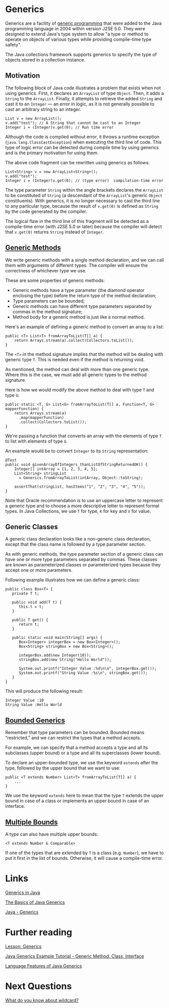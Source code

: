 # Generics
Generics are a facility of [generic programming](https://en.wikipedia.org/wiki/Generic_programming) that were added to the Java programming language in 2004 within version J2SE 5.0. They were designed to extend Java's type system to allow "a type or method to operate on objects of various types while providing compile-time type safety".

The Java collections framework supports generics to specify the type of objects stored in a collection instance.

## Motivation
The following block of Java code illustrates a problem that exists when not using generics. First, it declares an `ArrayList` of type `Object`. Then, it adds a `String` to the `ArrayList`. Finally, it attempts to retrieve the added `String` and cast it to an `Integer` — an error in logic, as it is not generally possible to cast an arbitrary string to an integer.
```
List v = new ArrayList();
v.add("test"); // A String that cannot be cast to an Integer
Integer i = (Integer)v.get(0); // Run time error
```

Although the code is compiled without error, it throws a runtime exception (`java.lang.ClassCastException`) when executing the third line of code. This type of logic error can be detected during compile time by using generics and is the primary motivation for using them.

The above code fragment can be rewritten using generics as follows:
```
List<String> v = new ArrayList<String>();
v.add("test");
Integer i = (Integer)v.get(0); // (type error)  compilation-time error
```

The type parameter `String` within the angle brackets declares the `ArrayList` to be constituted of `String` (a descendant of the `ArrayList`'s generic `Object` constituents). With generics, it is no longer necessary to cast the third line to any particular type, because the result of `v.get(0)` is defined as `String` by the code generated by the compiler.

The logical flaw in the third line of this fragment will be detected as a compile-time error (with J2SE 5.0 or later) because the compiler will detect that `v.get(0)` returns `String` instead of `Integer`.

## [Generic Methods](https://www.baeldung.com/java-generics#generic-methods)
We write generic methods with a single method declaration, and we can call them with arguments of different types. The compiler will ensure the correctness of whichever type we use.

These are some properties of generic methods:
- Generic methods have a type parameter (the diamond operator enclosing the type) before the return type of the method declaration;
- Type parameters can be bounded;
- Generic methods can have different type parameters separated by commas in the method signature;
- Method body for a generic method is just like a normal method.

Here's an example of defining a generic method to convert an array to a list:
```
public <T> List<T> fromArrayToList(T[] a) {   
    return Arrays.stream(a).collect(Collectors.toList());
}
```

The `<T>` in the method signature implies that the method will be dealing with generic type `T`. This is needed even if the method is returning void.

As mentioned, the method can deal with more than one generic type. Where this is the case, we must add all generic types to the method signature.

Here is how we would modify the above method to deal with type `T` and type `G`:
```
public static <T, G> List<G> fromArrayToList(T[] a, Function<T, G> mapperFunction) {
    return Arrays.stream(a)
      .map(mapperFunction)
      .collect(Collectors.toList());
}
```

We're passing a function that converts an array with the elements of type `T` to list with elements of type `G`.

An example would be to convert `Integer` to its `String` representation:
```
@Test
public void givenArrayOfIntegers_thanListOfStringReturnedOK() {
    Integer[] intArray = {1, 2, 3, 4, 5};
    List<String> stringList
      = Generics.fromArrayToList(intArray, Object::toString);
 
    assertThat(stringList, hasItems("1", "2", "3", "4", "5"));
}
```

Note that Oracle recommendation is to use an uppercase letter to represent a generic type and to choose a more descriptive letter to represent formal types. In Java Collections, we use `T` for type, `K` for key and `V` for value.

## Generic Classes
A generic class declaration looks like a non-generic class declaration, except that the class name is followed by a type parameter section.

As with generic methods, the type parameter section of a generic class can have one or more type parameters separated by commas. These classes are known as parameterized classes or parameterized types because they accept one or more parameters.

Following example illustrates how we can define a generic class:
```
public class Box<T> {
   private T t;

   public void add(T t) {
      this.t = t;
   }

   public T get() {
      return t;
   }

   public static void main(String[] args) {
      Box<Integer> integerBox = new Box<Integer>();
      Box<String> stringBox = new Box<String>();
    
      integerBox.add(new Integer(10));
      stringBox.add(new String("Hello World"));

      System.out.printf("Integer Value :%d\n\n", integerBox.get());
      System.out.printf("String Value :%s\n", stringBox.get());
   }
}
```

This will produce the following result:
```
Integer Value :10
String Value :Hello World
```

## [Bounded Generics](https://www.baeldung.com/java-generics#1-bounded-generics)
Remember that type parameters can be bounded. Bounded means “restricted,” and we can restrict the types that a method accepts.

For example, we can specify that a method accepts a type and all its subclasses (upper bound) or a type and all its superclasses (lower bound).

To declare an upper-bounded type, we use the keyword `extends` after the type, followed by the upper bound that we want to use:
```
public <T extends Number> List<T> fromArrayToList(T[] a) {
    ...
}
```

We use the keyword `extends` here to mean that the type `T` extends the upper bound in case of a class or implements an upper bound in case of an interface.

## [Multiple Bounds](https://www.baeldung.com/java-generics#2-multiple-bounds)
A type can also have multiple upper bounds:
```
<T extends Number & Comparable>
```

If one of the types that are extended by `T` is a class (e.g. `Number`), we have to put it first in the list of bounds. Otherwise, it will cause a compile-time error.

# Links
[Generics in Java](https://en.wikipedia.org/wiki/Generics_in_Java)

[The Basics of Java Generics](https://www.baeldung.com/java-generics#generic-methods)

[Java - Generics](https://www.tutorialspoint.com/java/java_generics.htm)

# Further reading
[Lesson: Generics](https://docs.oracle.com/javase/tutorial/java/generics/index.html)

[Java Generics Example Tutorial - Generic Method, Class, Interface](https://www.digitalocean.com/community/tutorials/java-generics-example-method-class-interface)

[Language Features of Java Generics](http://www.angelikalanger.com/GenericsFAQ/FAQSections/Features.html)

# Next Questions
[What do you know about wildcard?](https://github.com/Kirchhoff-/Android-Interview-Questions/blob/master/Java/What%20do%20you%20know%20about%20wildcard.md)

